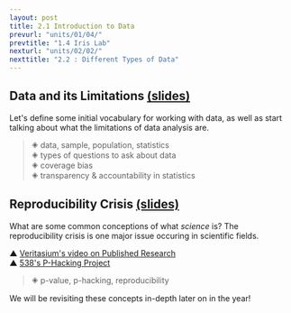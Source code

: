 ```yaml
---
layout: post
title: 2.1 Introduction to Data
prevurl: "units/01/04/"
prevtitle: "1.4 Iris Lab"
nexturl: "units/02/02/"
nexttitle: "2.2 : Different Types of Data"
---
```


## Data and its Limitations [(slides)][2.1.1]
Let's define some initial vocabulary for working with data, as well as start talking about what the limitations of data analysis are.

> 🞛 data, sample, population, statistics  
> 🞛 types of questions to ask about data  
> 🞛 coverage bias  
> 🞛 transparency & accountability in statistics

## Reproducibility Crisis [(slides)][2.1.2]
What are some common conceptions of what _science_ is? The reproducibility crisis is one major issue occuring in scientific fields.

▲ [Veritasium's video on Published Research](https://www.youtube.com/watch?v=42QuXLucH3Q)  
▲ [538's P-Hacking Project](https://projects.fivethirtyeight.com/p-hacking/)

> 🞛 p-value, p-hacking, reproducibility

We will be revisiting these concepts in-depth later on in the year!

[2.1.1]: https://docs.google.com/presentation/d/1uwg7TZuWge_cGONEmbiCyBOL8B0pqZgDUP_nHzAL3mQ/edit?usp=sharing
[2.1.2]: TODO